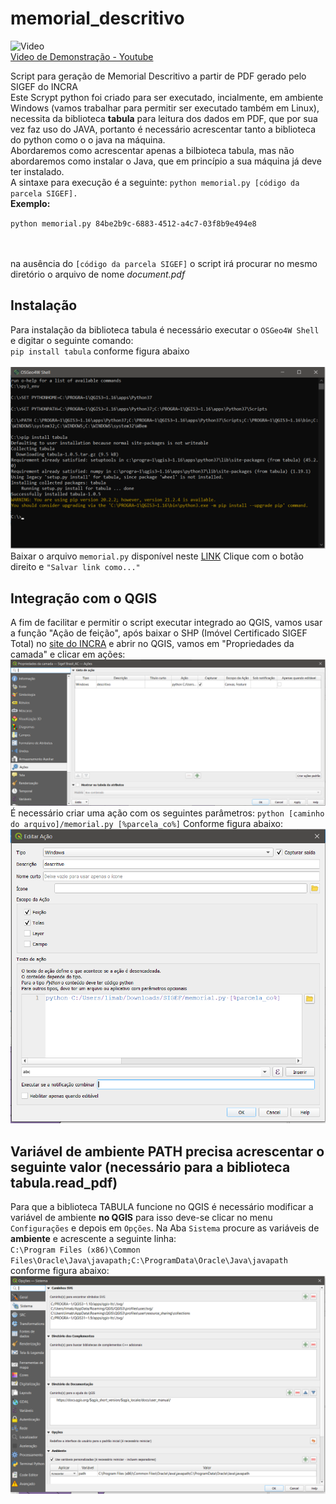 # memorial_descritivo

![Video](https://img.youtube.com/vi/Mcih2ajWie4/0.jpg)<br>[Video de Demonstração - Youtube](https://youtu.be/Mcih2ajWie4)

Script para geração de Memorial Descritivo a partir de PDF gerado pelo SIGEF do INCRA<br>
Este Scrypt python foi criado para ser executado, incialmente, em ambiente Windows (vamos trabalhar para permitir ser executado também em Linux), necessita da biblioteca <b>tabula</b> para leitura dos dados em PDF, que por sua vez faz uso do JAVA, portanto é necessário acrescentar tanto a biblioteca do python como o o java na máquina.<br>
  Abordaremos como acrescentar apenas a bilbioteca tabula, mas não abordaremos como instalar o Java, que em princípio a sua máquina já deve ter instalado. <br>
A sintaxe para execução é a seguinte: `python memorial.py [código da parcela SIGEF].`
<b><br>Exemplo:</b>

`python memorial.py 84be2b9c-6883-4512-a4c7-03f8b9e494e8`

<br><br>na ausência do `[código da parcela SIGEF]` o script irá procurar no mesmo diretório o arquivo de nome <i>document.pdf</i><br>

## Instalação
  Para instalação da biblioteca tabula é necessário executar o `OSGeo4W Shell` e digitar o seguinte comando:<br>
  `pip install tabula` conforme figura abaixo<br><br>
  ![teste](https://github.com/mlbraga82/memorial_descritivo/blob/b2cae23c33babb97613e98fc0ac4bf9c55aaa235/Imagem_04.png)
 <br>
Baixar o arquivo `memorial.py` disponível neste [LINK](https://github.com/mlbraga82/memorial_descritivo/raw/main/memorial.py) Clique com o botão direito e `"Salvar link como..."`
## Integração com o QGIS
   A fim de facilitar e permitir o script executar integrado ao QGIS, vamos usar a função "Ação de feição", após baixar o SHP (Imóvel Certificado SIGEF Total) no [site do INCRA](https://certificacao.incra.gov.br/csv_shp/export_shp.py) e abrir no QGIS, vamos em "Propriedades da camada" e clicar em ações:
  ![Ações](https://github.com/mlbraga82/memorial_descritivo/blob/b2cae23c33babb97613e98fc0ac4bf9c55aaa235/Imagem_02.png)
  <br>É necessário criar uma ação com os seguintes parâmetros:
  `python [caminho do arquivo]/memorial.py [%parcela_co%]`
  Conforme figura abaixo:<br>
  ![Editar Ação](https://github.com/mlbraga82/memorial_descritivo/blob/b2cae23c33babb97613e98fc0ac4bf9c55aaa235/Imagem_01.png)


## Variável de ambiente PATH precisa acrescentar o seguinte valor (necessário para a biblioteca tabula.read_pdf)
Para que a biblioteca TABULA funcione no QGIS é necessário modificar a variável de ambiente **no QGIS** para isso deve-se clicar no menu `Configurações` e depois em `Opções`. Na Aba `Sistema` procure as variáveis de **ambiente** e acrescente a seguinte linha:<br> `C:\Program Files (x86)\Common Files\Oracle\Java\javapath;C:\ProgramData\Oracle\Java\javapath` conforme figura abaixo:<br>
![ambiente](https://github.com/mlbraga82/memorial_descritivo/blob/b2cae23c33babb97613e98fc0ac4bf9c55aaa235/Imagem_03.png)
